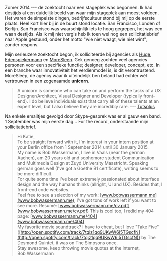 Zomer 2014 --- de zoektocht naar een stageplek was begonnen. Ik had destijds al een duidelijk beeld van waar mijn stageplek aan moest voldoen. Het waren de simpelste dingen, bedrijfscultuur stond bij mij op de eerste plaats. Heel kort hier bij in de buurt stond locatie. San Francisco, Londen of Berlijn. San Francisco was waarschijnlijk iets te hoog gegrepen, het was een waan destijds. Als ik mij niet vergis heb ik toen wel nog een sollicitatiebrief naar Apple gestuurd, onder het motto "wie niet waagt, wie niet wint", zonder respons.

Mijn serieuzere zoektocht begon, ik solliciteerde bij agencies als [Huge](http://www.hugeinc.com), [Edenspiekermann](http://www.edenspiekermann.com) en [MoreSleep](http://moresleep.net). Gek genoeg zochten veel agencies personen voor een specifieke functie; designer, developer, concept, etc. In een branche waar innovativiteit het verdienmodel is, is dit verontrustend. MoreSleep, de agency waar ik uiteindelijk ben beland had echter wél vertrouwen in een zogenaamde **unicorn**.

> A unicorn is someone who can take on and perform the tasks of a UX Designer/Architect, Visual Designer and Developer (typically front-end). I do believe individuals exist that carry all of these talents at an expert level, but I also believe they are incredibly rare. --- [Tutsplus](http://iambob.im/unicorn)

Na enkele emailtjes gevolgd door Skype-gesprek was er al gauw een band. 1 September was mijn eerste dag... For the record, onderstaande mijn sollicitatiebrief.

> Hi Katie,<br/>
> To be straight forward with it, I'm interest in your intern position at your Berlin office from 1 September 2014 until 30 January 2015.<br/>
> My name is Bob Wassermann, I live in Vaals (near the german Aachen), am 20 years old and sophomore student Communication and Multimedia Design at Zuyd University Maastricht. Speaking german goes well (I've got a Goethe B1 certificate), writing seems to be more difficult.<br/>
> For quite some time I've been extremely passionated about interface design and the way humans thinks (allright, UI and UX). Besides that, I front-end code websites.<br/>
> Feel free to see a selection of my work: [www.bobwassermann.me](www.bobwassermann.me), I've got tons of work left if you want to see more.
> Resumé: [www.bobwassermann.me/cv.pdf](www.bobwassermann.me/cv.pdf)
> This is cool too, I redid my 404 page: [www.bobwassermann.me/404](www.bobwassermann.me/404)<br/>
> My favorite movie soundtrack? I have to cheat, but I love "Take Five" ([http://open.spotify.com/track/7tqiz1qq9UKwW6I5TGscfN](http://open.spotify.com/track/7tqiz1qq9UKwW6I5TGscfN)) by The Desmond Quintet, it was on The Simpsons once.<br/>
> Stay awesome, keep throwing movie quotes at the internet,<br/>
> Bob Wassermann